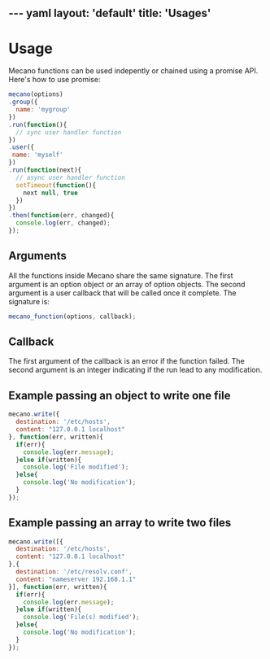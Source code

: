--- yaml
layout: 'default'
title: 'Usages'
---

# Usage

Mecano functions can be used indepently or chained using a promise API. Here's
how to use promise:

```js
mecano(options)
.group({
  name: 'mygroup'
})
.run(function(){
  // sync user handler function
})
.user({
 name: 'myself' 
})
.run(function(next){
  // async user handler function
  setTimeout(function(){
    next null, true
  })
})
.then(function(err, changed){
  console.log(err, changed);
});
```

## Arguments

All the functions inside Mecano share the same signature. The first argument is
an option object or an array of option objects. The second argument is a user
callback that will be called once it complete. The signature is:

```js
mecano_function(options, callback);
```

## Callback

The first argument of the callback is an error if the function failed. The
second argument is an integer indicating if the run lead to any modification.

## Example passing an object to write one file

```js
mecano.write({
  destination: '/etc/hosts',
  content: "127.0.0.1 localhost"
}, function(err, written){
  if(err){
    console.log(err.message);
  }else if(written){
    console.log('File modified');
  }else{
    console.log('No modification');
  }
});
```

## Example passing an array to write two files

```js
mecano.write([{
  destination: '/etc/hosts',
  content: "127.0.0.1 localhost"
},{
  destination: '/etc/resolv.conf',
  content: "nameserver 192.168.1.1"
}], function(err, written){
  if(err){
    console.log(err.message);
  }else if(written){
    console.log('File(s) modified');
  }else{
    console.log('No modification');
  }
});
```
